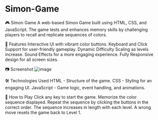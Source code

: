 # Simon-Game
🎮 Simon Game
A web-based Simon Game built using HTML, CSS, and JavaScript. The game tests and enhances memory skills by challenging players to recall and replicate sequences of colors.

🚀 Features
Interactive UI with vibrant color buttons.
Keyboard and Click Support for user-friendly gameplay.
Dynamic Difficulty Scaling as levels increase.
Sound Effects for a more engaging experience.
Fully Responsive design for all screen sizes.

📷 Screenshot
![image](https://github.com/user-attachments/assets/f324b9e6-dade-4608-aac7-3be6945c870e)


🛠️ Technologies Used
HTML - Structure of the game.
CSS - Styling for an engaging UI.
JavaScript - Game logic, event handling, and animations.

🏁 How to Play
Click any key to start the game.
Memorize the color sequence displayed.
Repeat the sequence by clicking the buttons in the correct order.
The sequence increases in length with each level.
A wrong move resets the game back to Level 1.
